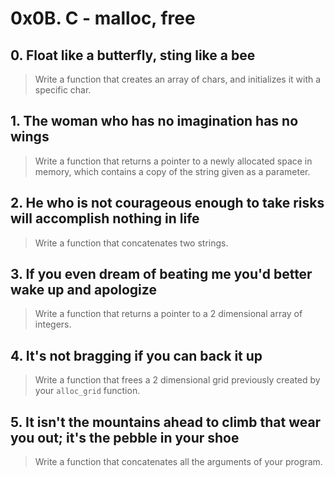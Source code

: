 # 0x0B. C - malloc, free

## 0. Float like a butterfly, sting like a bee
> Write a function that creates an array of chars, and initializes it with a specific char.

## 1. The woman who has no imagination has no wings
> Write a function that returns a pointer to a newly allocated space in memory, which contains a copy of the string given as a parameter.

## 2. He who is not courageous enough to take risks will accomplish nothing in life
> Write a function that concatenates two strings.

## 3. If you even dream of beating me you'd better wake up and apologize
> Write a function that returns a pointer to a 2 dimensional array of integers.

## 4. It's not bragging if you can back it up
> Write a function that frees a 2 dimensional grid previously created by your `alloc_grid` function.

## 5. It isn't the mountains ahead to climb that wear you out; it's the pebble in your shoe
> Write a function that concatenates all the arguments of your program.
